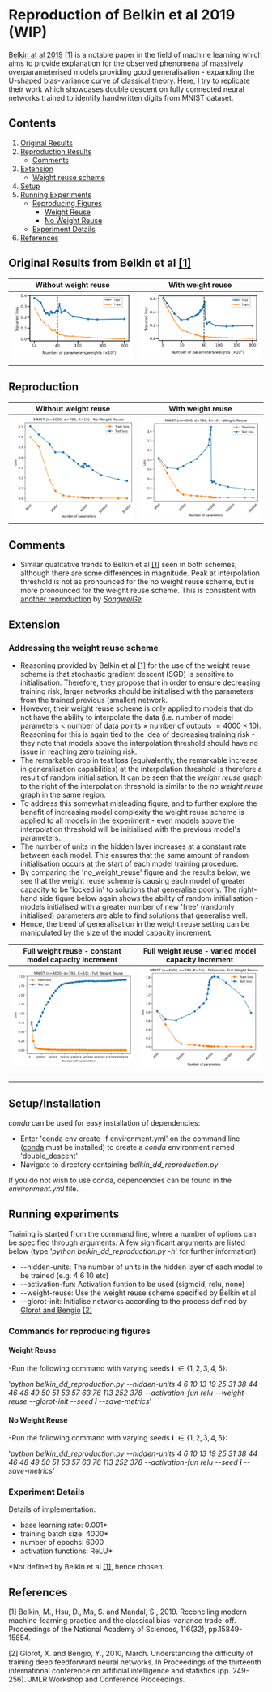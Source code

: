 # Reproduction of Belkin et al 2019 (WIP)

<a href="https://www.pnas.org/doi/full/10.1073/pnas.1903070116">Belkin at al 2019</a> [[1]](#1) is a notable paper in the field of machine learning which aims to provide explanation for the observed phenomena of massively overparameterised models providing good generalisation - expanding the U-shaped bias-variance curve of classical theory. Here, I try to replicate their work which showcases double descent on fully connected neural networks trained to identify handwritten digits from MNIST dataset.

## Contents

1. [Original Results](#original_results)
2. [Reproduction Results](#reproduction_results)
    - [Comments](#comments)
3. [Extension](#extension)
    - [Weight reuse scheme](#full_weight_reuse)
4. [Setup](#setup)
5. [Running Experiments](#running_experiments)
    - [Reproducing Figures](#reproducing_figures)
        - [Weight Reuse](#weight_reuse)
        - [No Weight Reuse](#no_weight_reuse)
    - [Experiment Details](#experiment_details)
6. [References](#references)

<a id="original_results"></a>

## Original Results from Belkin et al [[1]](#1)

|Without weight reuse | With weight reuse |
|:-------------------:|:-----------------:|
| ![Losses without weight reuse](./figures/belkin_no_weight_reuse.png) | ![Losses with weight reuse](./figures/belkin_weight_reuse.png) |
|||

<a id="reproduction_results"></a>

## Reproduction

|Without weight reuse | With weight reuse |
|:-------------------:|:-----------------:|
| ![Losses without weight reuse](./figures/no_weight_reuse_dd.png) | ![Losses with weight reuse](./figures/weight_reuse_dd.png) |

<a id="comments"></a>

## Comments

- Similar qualitative trends to Belkin et al [[1]](#1) seen in both schemes, although there are some differences in magnitude. Peak at interpolation threshold is not as pronounced for the no weight reuse scheme, but is more pronounced for the weight reuse scheme. This is consistent with <a href="https://github.com/SongweiGe/double-descent-pytorch">another reproduction</a> by <a href="https://github.com/SongweiGe">*SongweiGe*</a>.

<a id="extension"></a>

## Extension

<a id="full_weight_reuse"></a>

### Addressing the weight reuse scheme

- Reasoning provided by Belkin et al [[1]](#1) for the use of the weight reuse scheme is that stochastic gradient descent (SGD) is sensitive to initialisation. Therefore, they propose that in order to ensure decreasing training risk, larger networks should be initialised with the parameters from the trained previous (smaller) network.
- However, their weight reuse scheme is only applied to models that do not have the ability to interpolate the data (i.e. number of model parameters $<$ number of data points $\times$ number of outputs $= 4000 \times 10$). Reasoning for this is again tied to the idea of decreasing training risk - they note that models above the interpolation threshold should have no issue in reaching zero training risk.
- The remarkable drop in test loss (equivalently, the remarkable increase in generalisation capabilities) at the interpolation threshold is therefore a result of random initialisation. It can be seen that the *weight reuse* graph to the right of the interpolation threshold is similar to the *no weight reuse* graph in the same region.
- To address this somewhat misleading figure, and to further explore the benefit of increasing model complexity the weight reuse scheme is applied to all models in the experiment - even models above the interpolation threshold will be initialised with the previous model's parameters.
- The number of units in the hidden layer increases at a constant rate between each model. This ensures that the same amount of random initialisation occurs at the start of each model training procedure.
- By comparing the 'no_weight_reuse' figure and the results below, we see that the weight reuse scheme is causing each model of greater capacity to be 'locked in' to solutions that generalise poorly. The right-hand side figure below again shows the ability of random initialisation - models initialised with a greater number of new 'free' (randomly initialised) parameters are able to find solutions that generalise well.
- Hence, the trend of generalisation in the weight reuse setting can be manipulated by the size of the model capacity increment.

|Full weight reuse - constant model capacity increment | Full weight reuse - varied model capacity increment |
|:-------------------:|:-----------------:|
| ![Losses without weight reuse](./figures/full_weight_reuse.png) | ![Full weight reuse scheme](./figures/extension_full_weight_reuse_dd.png) |
|||

-----

<a id="setup"></a>

## Setup/Installation

*conda* can be used for easy installation of dependencies:
- Enter 'conda env create -f environment.yml' on the command line (<a href="https://docs.conda.io/en/latest/miniconda.html">conda</a> must be installed) to create a *conda* environment named 'double_descent'
- Navigate to directory containing *belkin_dd_reproduction.py*

If you do not wish to use conda, dependencies can be found in the *environment.yml* file. 

<a id="running_experiments"></a>

## Running experiments

Training is started from the command line, where a number of options can be specified through arguments. A few significant arguments are listed below (type '*python belkin_dd_reproduction.py -h*' for further information):
- --hidden-units: The number of units in the hidden layer of each model to be trained (e.g. 4 6 10 etc)
- --activation-fun: Activation funtion to be used (sigmoid, relu, none)
- --weight-reuse: Use the weight reuse scheme specified by Belkin et al
- --glorot-init: Initialise networks according to the process defined by <a href="http://proceedings.mlr.press/v9/glorot10a">Glorot and Bengio</a> [[2]](#2)

<a id="reproducing_figures"></a>

### Commands for reproducing figures

<a id="weight_reuse"></a>

#### Weight Reuse

-Run the following command with varying seeds **i** $\in \{1,2,3,4,5\}$:

'*python belkin_dd_reproduction.py --hidden-units 4 6 10
 13 19 25 31 38 44 46 48 49 50 51 53 57 63 76 113 252 378 --activation-fun relu --weight-reuse --glorot-init --seed **i** --save-metrics*'

<a id="no_weight_reuse"></a>

#### No Weight Reuse

-Run the following command with varying seeds **i** $\in \{1,2,3,4,5\}$:

'*python belkin_dd_reproduction.py --hidden-units 4 6 10
 13 19 25 31 38 44 46 48 49 50 51 53 57 63 76 113 252 378 --activation-fun relu --seed **i** --save-metrics*'

<a id="experiment_details"></a>

### Experiment Details

Details of implementation:

- base learning rate: 0.001*
- training batch size: 4000*
- number of epochs: 6000
- activation functions: ReLU*

*Not defined by Belkin et al [[1]](#1), hence chosen.

<a id="references"></a>

## References

<a id="1">[1]</a>
Belkin, M., Hsu, D., Ma, S. and Mandal, S., 2019. Reconciling modern machine-learning practice and the classical bias–variance trade-off. Proceedings of the National Academy of Sciences, 116(32), pp.15849-15854.

<a id="2">[2]</a>
Glorot, X. and Bengio, Y., 2010, March. Understanding the difficulty of training deep feedforward neural networks. In Proceedings of the thirteenth international conference on artificial intelligence and statistics (pp. 249-256). JMLR Workshop and Conference Proceedings.